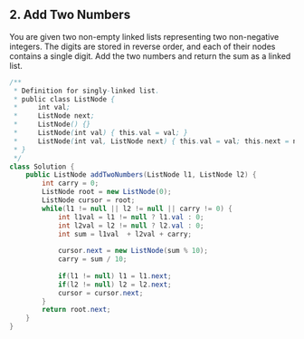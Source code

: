 ## 2. Add Two Numbers
You are given two non-empty linked lists representing two non-negative integers. The digits are stored in reverse order, and each of their nodes contains a single digit. Add the two numbers and return the sum as a linked list.
```java
/**
 * Definition for singly-linked list.
 * public class ListNode {
 *     int val;
 *     ListNode next;
 *     ListNode() {}
 *     ListNode(int val) { this.val = val; }
 *     ListNode(int val, ListNode next) { this.val = val; this.next = next; }
 * }
 */
class Solution {
    public ListNode addTwoNumbers(ListNode l1, ListNode l2) {
        int carry = 0;
        ListNode root = new ListNode(0);
        ListNode cursor = root;
        while(l1 != null || l2 != null || carry != 0) {
            int l1val = l1 != null ? l1.val : 0;
            int l2val = l2 != null ? l2.val : 0;
            int sum = l1val  + l2val + carry;
            
            cursor.next = new ListNode(sum % 10);
            carry = sum / 10;
            
            if(l1 != null) l1 = l1.next;
            if(l2 != null) l2 = l2.next;
            cursor = cursor.next;
        }
        return root.next;
    }
}
```
